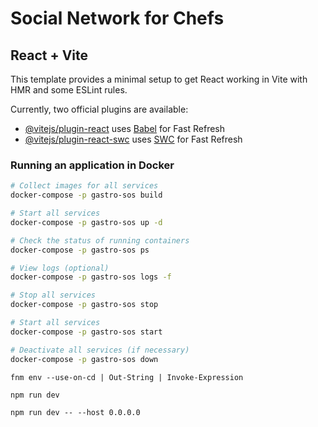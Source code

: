 # Social Network for Chefs

## React + Vite

This template provides a minimal setup to get React working in Vite with HMR and some ESLint rules.

Currently, two official plugins are available:

- [@vitejs/plugin-react](https://github.com/vitejs/vite-plugin-react/blob/main/packages/plugin-react/README.md) uses [Babel](https://babeljs.io/) for Fast Refresh
- [@vitejs/plugin-react-swc](https://github.com/vitejs/vite-plugin-react-swc) uses [SWC](https://swc.rs/) for Fast Refresh


### Running an application in Docker

```bash
# Collect images for all services
docker-compose -p gastro-sos build

# Start all services
docker-compose -p gastro-sos up -d

# Check the status of running containers
docker-compose -p gastro-sos ps

# View logs (optional)
docker-compose -p gastro-sos logs -f

# Stop all services
docker-compose -p gastro-sos stop

# Start all services
docker-compose -p gastro-sos start

# Deactivate all services (if necessary)
docker-compose -p gastro-sos down
```

```
fnm env --use-on-cd | Out-String | Invoke-Expression

npm run dev

npm run dev -- --host 0.0.0.0
```